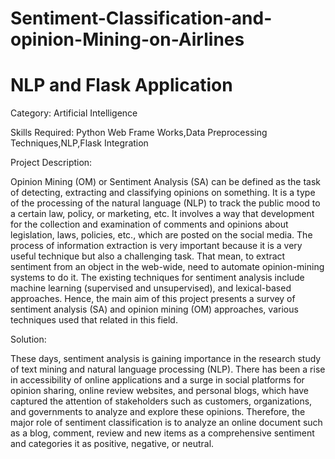 # Sentiment-Classification-and-opinion-Mining-on-Airlines
# NLP and Flask Application


Category: Artificial Intelligence

Skills Required: Python Web Frame Works,Data Preprocessing Techniques,NLP,Flask Integration

Project Description:

Opinion Mining (OM) or Sentiment Analysis (SA) can be defined as the task of detecting, extracting and classifying
opinions on something. It is a type of the processing of the natural language (NLP) to track the public mood to a 
certain law, policy, or marketing, etc. It involves a way that development for the collection and examination of 
comments and opinions about legislation, laws, policies, etc., which are posted on the social media. The process 
of information extraction is very important because it is a very useful technique but also a challenging task. 
That mean, to extract sentiment from an object in the web-wide, need to automate opinion-mining systems to do it. 
The existing techniques for sentiment analysis include machine learning (supervised and unsupervised), 
and lexical-based approaches. Hence, the main aim of this project presents a survey of sentiment analysis (SA)
and opinion mining (OM) approaches, various techniques used that related in this field.

Solution:

These days, sentiment analysis is gaining importance in the research study of text mining and 
natural language processing (NLP). There has been a rise in accessibility of online applications 
and a surge in social platforms for opinion sharing, online review websites, and personal blogs, 
which have captured the attention of stakeholders such as customers, organizations, and governments
to analyze and explore these opinions. Therefore, the major role of sentiment classification is to
analyze an online document such as a blog, comment, review and new items as a comprehensive sentiment 
and categories it as positive, negative, or neutral.
